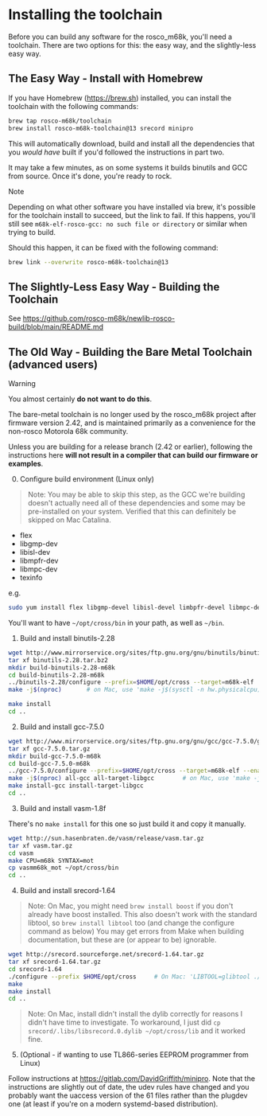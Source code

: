 # Installing the toolchain

Before you can build any software for the rosco_m68k, you'll need a toolchain.
There are two options for this: the easy way, and the slightly-less easy way.

## The Easy Way - Install with Homebrew

If you have Homebrew (<https://brew.sh>) installed, you can install the
toolchain with the following commands:

```bash
brew tap rosco-m68k/toolchain
brew install rosco-m68k-toolchain@13 srecord minipro
```

This will automatically download, build and install all the dependencies that
you _would have_ built if you'd followed the instructions in part two.

It may take a few minutes, as on some systems it builds binutils and GCC from source.
Once it's done, you're ready to rock.

> [!NOTE]
> Depending on what other software you have installed via brew, it's possible for
> the toolchain install to succeed, but the link to fail. If this happens, you'll
> still see `m68k-elf-rosco-gcc: no such file or directory` or similar when trying
> to build.
>
> Should this happen, it can be fixed with the following command:
>
> ```bash
> brew link --overwrite rosco-m68k-toolchain@13
> ```


## The Slightly-Less Easy Way - Building the Toolchain

See https://github.com/rosco-m68k/newlib-rosco-build/blob/main/README.md

## The Old Way - Building the Bare Metal Toolchain (advanced users)

> [!WARNING]
> You almost certainly **do not want to do this**.
>
> The bare-metal toolchain is no longer used by the rosco_m68k project
> after firmware version 2.42, and is maintained primarily as a convenience
> for the non-rosco Motorola 68k community.
>
> Unless you are building for a release branch (2.42 or earlier), following the
> instructions here **will not result in a compiler that can build our firmware
> or examples**.

0. Configure build environment (Linux only)

> Note: You may be able to skip this step, as the GCC we're building doesn't
> actually need all of these dependencies and some may be pre-installed on your
> system. Verified that this can definitely be skipped on Mac Catalina.

- flex
- libgmp-dev
- libisl-dev
- libmpfr-dev
- libmpc-dev
- texinfo

e.g.

```bash
sudo yum install flex libgmp-devel libisl-devel limbpfr-devel libmpc-devel texinfo
```

You'll want to have `~/opt/cross/bin` in your path, as well as `~/bin`.

1. Build and install binutils-2.28

```bash
wget http://www.mirrorservice.org/sites/ftp.gnu.org/gnu/binutils/binutils-2.28.tar.bz2
tar xf binutils-2.28.tar.bz2
mkdir build-binutils-2.28-m68k
cd build-binutils-2.28-m68k
../binutils-2.28/configure --prefix=$HOME/opt/cross --target=m68k-elf
make -j$(nproc)       # on Mac, use 'make -j$(sysctl -n hw.physicalcpu)' instead

make install
cd ..
```

2. Build and install gcc-7.5.0

```bash
wget http://www.mirrorservice.org/sites/ftp.gnu.org/gnu/gcc/gcc-7.5.0/gcc-7.5.0.tar.gz
tar xf gcc-7.5.0.tar.gz
mkdir build-gcc-7.5.0-m68k
cd build-gcc-7.5.0-m68k
../gcc-7.5.0/configure --prefix=$HOME/opt/cross --target=m68k-elf --enable-languages=c,c++
make -j$(nproc) all-gcc all-target-libgcc        # on Mac, use 'make -j$(sysctl -n hw.physicalcpu) all-gcc all-target-libgcc' instead
make install-gcc install-target-libgcc
cd ..
```

3. Build and install vasm-1.8f

There's no `make install` for this one so just build it and copy it manually.

```bash
wget http://sun.hasenbraten.de/vasm/release/vasm.tar.gz
tar xf vasm.tar.gz
cd vasm
make CPU=m68k SYNTAX=mot
cp vasmm68k_mot ~/opt/cross/bin
cd ..
```

4. Build and install srecord-1.64

> Note: On Mac, you might need `brew install boost` if you don't already have
> boost installed. This also doesn't work with the standard libtool, so `brew
> install libtool` too (and change the configure command as below) You may get
> errors from Make when building documentation, but these are (or appear to be)
> ignorable.

```bash
wget http://srecord.sourceforge.net/srecord-1.64.tar.gz
tar xf srecord-1.64.tar.gz
cd srecord-1.64
./configure --prefix $HOME/opt/cross     # On Mac: 'LIBTOOL=glibtool ./configure --prefix $HOME/opt/cross'
make
make install
cd ..
```

> Note: On Mac, install didn't install the dylib correctly for reasons I didn't
> have time to investigate. To workaround, I just did `cp
> srecord/.libs/libsrecord.0.dylib ~/opt/cross/lib` and it worked fine.

5. (Optional - if wanting to use TL866-series EEPROM programmer from Linux)

Follow instructions at <https://gitlab.com/DavidGriffith/minipro>. Note that the
instructions are slightly out of date, the udev rules have changed and you
probably want the uaccess version of the 61 files rather than the plugdev one
(at least if you're on a modern systemd-based distribution).
